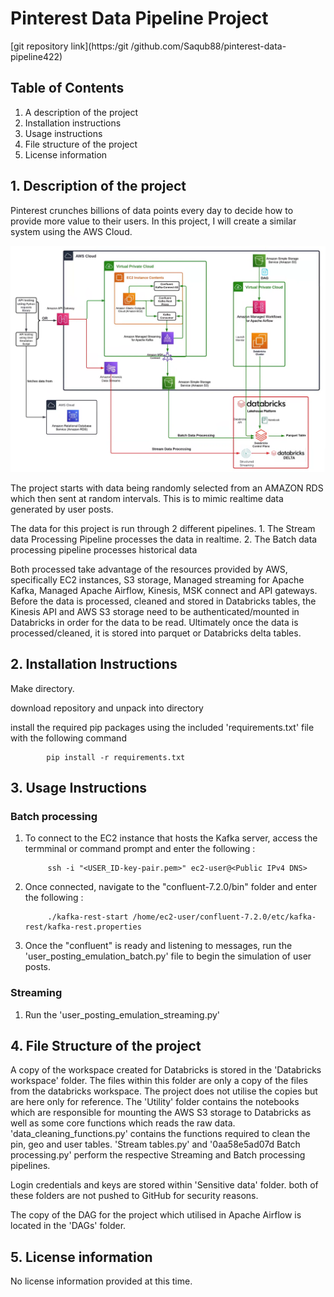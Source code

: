 # Pinterest Data Pipeline Project

[git repository link](https:/git /github.com/Saqub88/pinterest-data-pipeline422)

## Table of Contents

1. A description of the project
2. Installation instructions
3. Usage instructions
4. File structure of the project
5. License information

## 1.  Description of the project

Pinterest crunches billions of data points every day to decide how to provide more value to their users. In this project, I will create a similar system using the AWS Cloud.

![](project_overview.png)

The project starts with data being randomly selected from an AMAZON RDS which then sent at random intervals. This is to mimic realtime data generated by user posts.

The data for this project is run through 2 different pipelines.
    1. The Stream data Processing Pipeline processes the data in realtime.
    2. The Batch data processing pipeline processes historical data

Both processed take advantage of the resources provided by AWS, specifically EC2 instances, S3 storage, Managed streaming for Apache Kafka, Managed Apache Airflow, Kinesis, MSK connect and API gateways. Before the data is processed, cleaned and stored in Databricks tables, the Kinesis API and AWS S3 storage need to be authenticated/mounted in Databricks in order for the data to be read. Ultimately once the data is processed/cleaned, it is stored into parquet or Databricks delta tables.

## 2.  Installation Instructions

Make directory.

download repository and unpack into directory

install the required pip packages using the included 'requirements.txt' file with the following command

            pip install -r requirements.txt

## 3.  Usage Instructions

### Batch processing
1. To connect to the EC2 instance that hosts the Kafka server, access the termminal or command prompt and enter the following :

            ssh -i "<USER_ID-key-pair.pem>" ec2-user@<Public IPv4 DNS>

2. Once connected, navigate to the "confluent-7.2.0/bin" folder and enter the following :

            ./kafka-rest-start /home/ec2-user/confluent-7.2.0/etc/kafka-rest/kafka-rest.properties

3. Once the "confluent" is ready and listening to messages, run the 'user_posting_emulation_batch.py' file to begin the simulation of user posts.

### Streaming
1. Run the 'user_posting_emulation_streaming.py'

## 4.  File Structure of the project

A copy of the workspace created for Databricks is stored in the 'Databricks workspace' folder. 
The files within this folder are only a copy of the files from the databricks workspace. The project does not utilise the copies but are here only for reference.
The 'Utility' folder contains the notebooks which are responsible for mounting the AWS S3 storage to Databricks as well as some core functions which reads the raw data.
'data_cleaning_functions.py' contains the functions required to clean the pin, geo and user tables.
'Stream tables.py' and '0aa58e5ad07d Batch processing.py' perform the respective Streaming and Batch processing pipelines.

Login credentials and keys are stored within 'Sensitive data' folder. both of these folders are not pushed to GitHub for security reasons.

The copy of the DAG for the project which utilised in Apache Airflow is located in the 'DAGs' folder.

## 5.  License information

No license information provided at this time.
